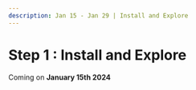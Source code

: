 ```yaml
---
description: Jan 15 - Jan 29 | Install and Explore
---
```


# Step 1 : Install and Explore

Coming on **January 15th 2024**
